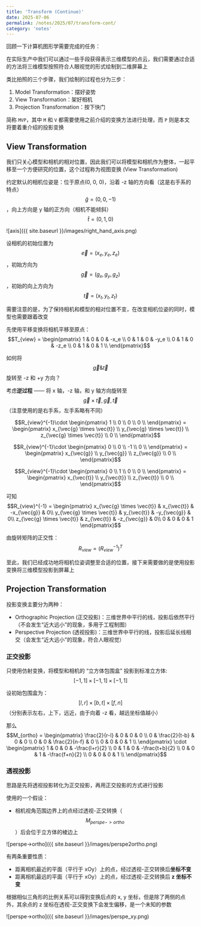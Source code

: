 ```yaml
---
title: 'Transform (Continue)'
date: 2025-07-06
permalink: /notes/2025/07/transform-cont/
category: 'notes'
---
```


回顾一下计算机图形学需要完成的任务：

在实际生产中我们可以通过一些手段获得表示三维模型的点云，我们需要通过合适的方法将三维模型按照符合人眼视觉的形式绘制到二维屏幕上

<!--more-->

类比拍照的三个步骤，我们绘制的过程也分为三步：

1. Model Transformation：摆好姿势
2. View Transformation：架好相机
3. Projection Transformation：按下快门

简称 `MVP`，其中 `M` 和 `V` 都需要使用之前介绍的变换方法进行处理，而 `P` 则是本文将要着重介绍的投影变换

## View Transformation

我们只关心模型和相机的相对位置，因此我们可以将模型和相机作为整体，一起平移至一个方便研究的位置，这个过程称为视图变换 (View Transformation)

约定默认的相机位姿是：位于原点(0, 0, 0)，沿着 -z 轴的方向看（这是右手系的特点）$$\hat{g} = (0, 0, -1)$$，向上方向是 y 轴的正方向（相机不能倾斜）$$\hat{t} = (0, 1, 0)$$

![axis]({{ site.baseurl }}/images/right_hand_axis.png)

设相机的初始位置为 $$\vec{e} = (x_e, y_e, z_e)$$，初始方向为 $$\vec{g} = (g_x, g_y, g_z)$$，初始的向上方向为 $$\vec{t} = (x_t, y_t, z_t)$$

需要注意的是，为了保持相机和模型的相对位置不变，在改变相机位姿的同时，模型也需要跟着改变

先使用平移变换将相机平移至原点： $$T_{view} = \begin{pmatrix}
1 & 0 & 0 & -x_e \\
0 & 1 & 0 & -y_e \\
0 & 1 & 0 & -z_e \\
0 & 1 & 0 & 1 \\
\end{pmatrix}$$

如何将 $$\vec{g} \& \vec{t}$$ 旋转至 -z 和 +y 方向？

考虑**逆过程** —— 将 x 轴，-z 轴，和 y 轴方向旋转至 $$\vec{g} \times \vec{t}, \vec{g}, \vec{t}$$ （注意使用的是右手系，左手系略有不同）

$$R_{view}^{-1}\cdot \begin{pmatrix}
1 \\
0 \\
0 \\
0 \\
\end{pmatrix} = \begin{pmatrix}
x_{\vec{g} \times \vec{t}} \\
y_{\vec{g} \times \vec{t}} \\
z_{\vec{g} \times \vec{t}} \\
0 \\
\end{pmatrix}$$

$$R_{view}^{-1}\cdot \begin{pmatrix}
0 \\
0 \\
-1 \\
0 \\
\end{pmatrix} = \begin{pmatrix}
x_{\vec{g}} \\
y_{\vec{g}} \\
z_{\vec{g}} \\
0 \\
\end{pmatrix}$$

$$R_{view}^{-1}\cdot \begin{pmatrix}
0 \\
1 \\
0 \\
0 \\
\end{pmatrix} = \begin{pmatrix}
x_{\vec{t}} \\
y_{\vec{t}} \\
z_{\vec{t}} \\
0 \\
\end{pmatrix}$$

可知 $$R_{view}^{-1} = \begin{pmatrix}
x_{\vec{g} \times \vec{t}} & x_{\vec{t}} & -x_{\vec{g}} & 0\\
y_{\vec{g} \times \vec{t}} & y_{\vec{t}} & -y_{\vec{g}} & 0\\
z_{\vec{g} \times \vec{t}} & z_{\vec{t}} & -z_{\vec{g}} & 0\\
0 & 0 & 0 & 1
\end{pmatrix}$$

由旋转矩阵的正交性：$$R_{view}=(R_{view}^{-1})^T$$

至此，我们已经成功地将相机位姿调整至合适的位置，接下来需要做的是使用投影变换将三维模型投影到屏幕上

## Projection Transformation

投影变换主要分为两种：

- Orthographic Projection (正交投影)：三维世界中平行的线，投影后依然平行（不会发生“近大远小”的现象，多用于工程制图）
- Perspective Projection (透视投影)：三维世界中平行的线，投影后延长线相交（会发生“近大远小”的现象，符合人眼视觉）

### 正交投影

只使用仿射变换，将模型和相机的 “立方体包围盒” 投影到标准立方体: $$[-1, 1] \times [-1, 1] \times[-1, 1]$$

设初始包围盒为：$$[l, r] \times [b, t] \times [f, n]$$ （分别表示左右，上下，远近，由于向着 -z 看，越远坐标值越小）

那么 $$M_{ortho} = \begin{pmatrix}
\frac{2}{r-l} & 0 & 0 & 0 \\
0 & \frac{2}{t-b} & 0 & 0 \\
0 & 0 & \frac{2}{n-f} & 0 \\
0 & 0 & 0 & 1 \\
\end{pmatrix} \cdot \begin{pmatrix}
1 & 0 & 0 & -\frac{l+r}{2} \\
0 & 1 & 0 & -\frac{t+b}{2} \\
0 & 0 & 1 & -\frac{f+n}{2} \\
0 & 0 & 0 & 1 \\
\end{pmatrix}$$

### 透视投影

思路是先将透视投影转化为正交投影，再用正交投影的方式进行投影

使用的一个假设：

- 相机视角范围边界上的点经过透视-正交转换（$$M_{perspe->ortho}$$）后会位于立方体的棱边上

![perspe->ortho]({{ site.baseurl }}/images/perspe2ortho.png)

有两条重要性质：

- 距离相机最近的平面（平行于 xOy）上的点，经过透视-正交转换后**坐标不变**
- 距离相机最远的平面（平行于 xOy）上的点，经过透视-正交转换后 **z 坐标不变**

根据相似三角形的比例关系可以得到变换后点的 x, y 坐标，但是除了两侧的点外，其余点的 z 坐标在透视-正交变换下会发生偏移，是一个未知的参数

![perspe->ortho]({{ site.baseurl }}/images/perspe_xy.png)
